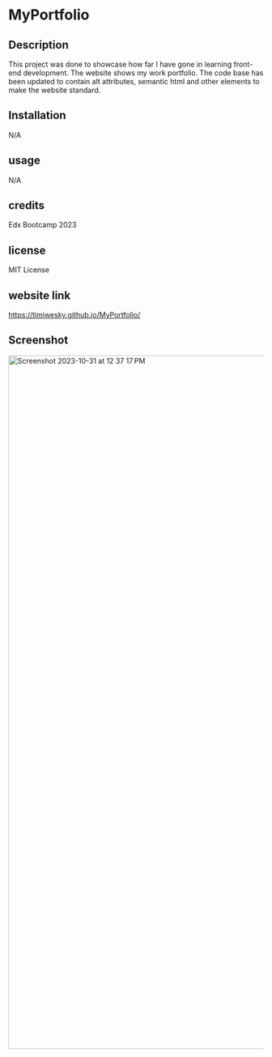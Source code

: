 # MyPortfolio

## Description 

This project was done to showcase how far I have gone in learning front-end development. The website shows my work portfolio. The code base has been updated to contain alt attributes, semantic html and other elements to make the website standard.

## Installation 

N/A

## usage 

N/A

## credits

Edx Bootcamp 2023

## license 

MIT License

## website link 

https://timiwesky.github.io/MyPortfolio/

## Screenshot
<img width="1370" alt="Screenshot 2023-10-31 at 12 37 17 PM" src="https://github.com/Timiwesky/MyPortfolio/assets/115565053/fa55766b-e8e5-4172-aeda-7dd2cb6e5554">

